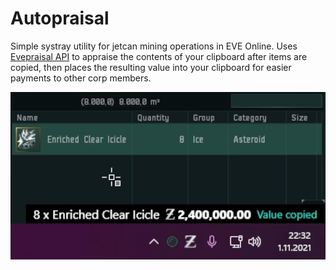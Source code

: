 # Autopraisal

Simple systray utility for jetcan mining operations in EVE Online. Uses [Evepraisal API](http://evepraisal.com/api-docs) to appraise the contents of your clipboard after items are copied, then places the resulting value into your clipboard for easier payments to other corp members.

![](https://github.com/dunsparce9/Autopraisal/blob/master/screenshot.png)
